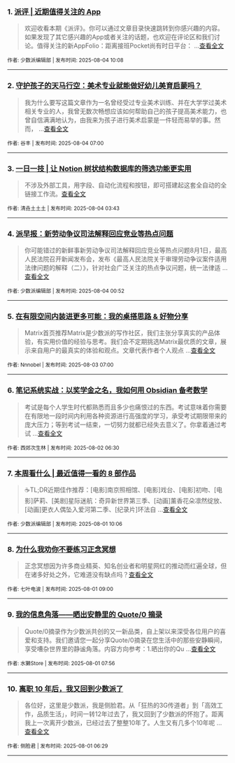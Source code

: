 ### 1. [派评 | 近期值得关注的 App](https://sspai.com/post/101576)

> 欢迎收看本期《派评》。你可以通过文章目录快速跳转到你感兴趣的内容。如果发现了其它感兴趣的App或者关注的话题，也欢迎在评论区和我们讨论。值得关注的新AppFolio：距离接班Pocket尚有时日平台： ...[查看全文](https://sspai.com/post/101576) 

<sub>作者: 少数派编辑部 | 发布时间: 2025-08-04 10:08</sub>

---


### 2. [守护孩子的天马行空：美术专业就能做好幼儿美育启蒙吗？](https://sspai.com/post/101488)

> 我为什么要写这篇文章作为一名曾经受过专业美术训练、并在大学学过美术相关专业的人，我曾无数次畅想应该如何帮助自己的孩子提高美术能力，也曾自信满满地认为，由我来为孩子进行美术启蒙是一件轻而易举的事。然而， ...[查看全文](https://sspai.com/post/101488) 

<sub>作者: 谷丰 | 发布时间: 2025-08-04 07:00</sub>

---


### 3. [一日一技 | 让 Notion 树状结构数据库的筛选功能更实用](https://sspai.com/post/101372)

> 不涉及外部工具，用字段、自动化流程和按钮，即可搭建起这套全自动的全链接工作流。[查看全文](https://sspai.com/post/101372) 

<sub>作者: 清垚土土土 | 发布时间: 2025-08-04 03:43</sub>

---


### 4. [派早报：新劳动争议司法解释回应竞业等热点问题](https://sspai.com/post/101564)

> 你可能错过的新鲜事新劳动争议司法解释回应竞业等热点问题8月1日，最高人民法院召开新闻发布会，发布《最高人民法院关于审理劳动争议案件适用法律问题的解释（二）》，针对社会广泛关注的热点争议问题，统一法律适 ...[查看全文](https://sspai.com/post/101564) 

<sub>作者: 少数派编辑部 | 发布时间: 2025-08-04 00:52</sub>

---


### 5. [在有限空间内装进更多可能：我的桌搭思路 & 好物分享](https://sspai.com/post/101250)

> Matrix首页推荐Matrix是少数派的写作社区，我们主张分享真实的产品体验，有实用价值的经验与思考。我们会不定期挑选Matrix最优质的文章，展示来自用户的最真实的体验和观点。文章代表作者个人观点 ...[查看全文](https://sspai.com/post/101250) 

<sub>作者: Nnnobel | 发布时间: 2025-08-03 07:00</sub>

---


### 6. [笔记系统实战：以奖学金之名，我如何用 Obsidian 备考数学](https://sspai.com/post/101375)

> 考试是每个人学生时代都熟悉而且多少也痛恨过的东西。考试意味着你需要在有限地一段时间内利用各种资源进行高强度的学习，承受考试期限带来的庞大压力；等到考试一结束，一切努力就都已经失去意义了。你拿着通过考试 ...[查看全文](https://sspai.com/post/101375) 

<sub>作者: 西郊次生林 | 发布时间: 2025-08-02 06:30</sub>

---


### 7. [本周看什么 | 最近值得一看的 8 部作品](https://sspai.com/post/101524)

> ☕️TL;DR近期佳作推荐：[电影]南京照相馆、[电影]戏台、[电影]初吻、[电影]萨莉、[美剧]星际迷航：奇异新世界第三季、[动画]薰香花朵凛然绽放、[动画]更衣人偶坠入爱河第二季、[纪录片]环法自 ...[查看全文](https://sspai.com/post/101524) 

<sub>作者: 少数派编辑部 | 发布时间: 2025-08-01 10:06</sub>

---


### 8. [为什么我劝你不要练习正念冥想](https://sspai.com/post/101205)

> 正念冥想因为许多商业精英、知名创业者和明星网红的推动而红遍全球，但在诸多好处之外，它难道没有缺点吗？[查看全文](https://sspai.com/post/101205) 

<sub>作者: 七叶电波 | 发布时间: 2025-08-01 09:00</sub>

---


### 9. [我的信息角落——晒出安静里的 Quote/0 摘录](https://sspai.com/post/101517)

> Quote/0摘录作为少数派共创的又一新品类，自上架以来深受各位用户的喜爱和支持。我们邀请您一起分享Quote/0摘录在您生活中的那些安静瞬间，享受嘈杂世界里的静谧角落。内容方向参考：1.晒出你的Qu ...[查看全文](https://sspai.com/post/101517) 

<sub>作者: 水獭Store | 发布时间: 2025-08-01 07:56</sub>

---


### 10. [离职 10 年后，我又回到少数派了](https://sspai.com/post/101404)

> 各位好，这里是少数派，我是侧脸君。从「狂热的3G传道者」到「高效工作，品质生活」，时间一转12年过去了，我又回到了少数派的怀抱了。距离我上一次离开少数派，已经过去了整整10年了。人生又有几多个10年呢 ...[查看全文](https://sspai.com/post/101404) 

<sub>作者: 侧脸君 | 发布时间: 2025-08-01 06:29</sub>

---

